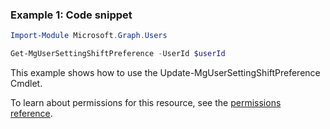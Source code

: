### Example 1: Code snippet

```powershellImport-Module Microsoft.Graph.Users

Get-MgUserSettingShiftPreference -UserId $userId
```
This example shows how to use the Update-MgUserSettingShiftPreference Cmdlet.
To learn about permissions for this resource, see the [permissions reference](/graph/permissions-reference).


